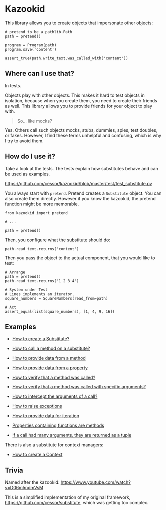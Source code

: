Kazookid
========

This library allows you to create objects that impersonate other objects:

```
# pretend to be a pathlib.Path
path = pretend()

program = Program(path)
program.save('content')

assert_true(path.write_text.was_called_with('content'))
```


Where can I use that?
---------------------

In tests.

Objects play with other objects. This makes it hard to test objects in isolation, because when you create them, you need to create their friends as well. This library allows you to provide friends for your object to play with.

> So... like mocks?

Yes. Others call such objects mocks, stubs, dummies, spies, test doubles, or fakes. However, I find these terms unhelpful and confusing, which is why I try to avoid them.


How do I use it?
----------------

Take a look at the tests. The tests explain how substitutes behave and can be used as examples.

https://github.com/cessor/kazookid/blob/master/test/test_substitute.py

You always start with ```pretend```. Pretend creates a ```Substitute``` object. You can also create them directly. However if you know the kazookid, the pretend function might be more memorable.

```
from kazookid import pretend

# ...

path = pretend()
```

Then, you configure what the substitute should do:

```
path.read_text.returns('content')
```

Then you pass the object to the actual component, that you would like to test:

```
# Arrange
path = pretend()
path.read_text.returns('1 2 3 4')

# System under Test
# Lines implements an iterator.
square_numbers = SquareNumbers(read_from=path)

# Act
assert_equal(list(square_numbers), [1, 4, 9, 16])
```

Examples
--------

 - [How to create a Substitute?](https://github.com/cessor/kazookid/blob/master/test/test_substitute.py#L5)
 - [How to call a method on a substitute?](https://github.com/cessor/kazookid/blob/master/test/test_substitute.py#L17)
 - [How to provide data from a method](https://github.com/cessor/kazookid/blob/master/test/test_substitute.py#L55)
 - [How to provide data from a property](https://github.com/cessor/kazookid/blob/master/test/test_substitute.py#L64)

 - [How to verify that a method was called?](https://github.com/cessor/kazookid/blob/master/test/test_substitute.py#L24)
 - [How to verify that a method was called with specific arguments?](https://github.com/cessor/kazookid/blob/master/test/test_substitute.py#L32)
 - [How to intercept the arguments of a call?](https://github.com/cessor/kazookid/blob/master/test/test_substitute.py#L41)

 - [How to raise exceptions](https://github.com/cessor/kazookid/blob/master/test/test_substitute.py#L83)
 - [How to provide data for iteration](https://github.com/cessor/kazookid/blob/master/test/test_substitute.py#L90)

 - [Properties containing functions are methods](https://github.com/cessor/kazookid/blob/master/test/test_substitute.py#L71)
 - [If a call had many arguments, they are returned as a tuple](https://github.com/cessor/kazookid/blob/master/test/test_substitute.py#L48)

There is also a substitute for context managers:

 - [How to create a Context](https://github.com/cessor/kazookid/blob/master/test/test_context.py#L5)


Trivia
------

Named after the kazookid: https://www.youtube.com/watch?v=D06m5ndmVsM
<!-- https://www.youtube.com/watch?v=g-sgw9bPV4A -->

This is a simplified implementation of my original framework, https://github.com/cessor/substitute, which was getting too complex.
